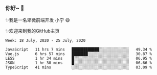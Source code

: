 ### 你好~  👋

✨我是一名卑微前端开发 小宁 😄

✨欢迎来到我的GitHub主页
<!--
**7148505/7148505** is a ✨ _special_ ✨ repository because its `README.md` (this file) appears on your GitHub profile.

Here are some ideas to get you started:

- 🔭 I’m currently working on ...
- 🌱 I’m currently learning ...
- 👯 I’m looking to collaborate on ...
- 🤔 I’m looking for help with ...
- 💬 Ask me about ...
- 📫 How to reach me: ...
- 😄 Pronouns: ...
- ⚡ Fun fact: ...
-->

<!--START_SECTION:waka-->
```text
Week: 18 July, 2020 - 25 July, 2020

JavaScript   11 hrs 7 mins   ████████████░░░░░░░░░░░░░   49.34 % 
Vue.js       6 hrs 57 mins   ███████░░░░░░░░░░░░░░░░░░   30.87 % 
LESS         1 hr 34 mins    █░░░░░░░░░░░░░░░░░░░░░░░░   06.95 % 
JSON         1 hr 30 mins    █░░░░░░░░░░░░░░░░░░░░░░░░   06.66 % 
TypeScript   41 mins         ░░░░░░░░░░░░░░░░░░░░░░░░░   03.09 %
```
<!--END_SECTION:waka-->